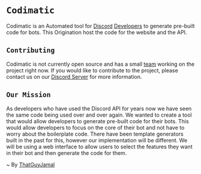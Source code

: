 # `Codimatic`

Codimatic is an Automated tool for [Discord](https://discord.com/) [Developers](https://discord.com/developers/docs/intro) to generate pre-built code for bots. This Origination host the code for the website and the API.

## `Contributing`

Codimatic is not currently open source and has a small [team]() working on the project right now. If you would like to contribute to the project, please contact us on our [Discord Server]() for more information.

## `Our Mission`

As developers who have used the Discord API for years now we have seen the same code being used over and over again. We wanted to create a tool that would allow developers to generate pre-built code for their bots. This would allow developers to focus on the core of their bot and not have to worry about the boilerplate code. There have been template generators built in the past for this, however our implementation will be different. We will be using a web interface to allow users to select the features they want in their bot and then generate the code for them.

~ By [ThatGuyJamal](https://github.com/ThatGuyJamal)

